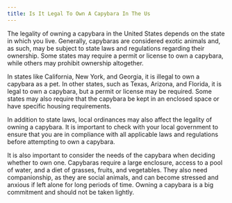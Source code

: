 ```yaml
---
title: Is It Legal To Own A Capybara In The Us
---
```


The legality of owning a capybara in the United States depends on the state in which you live. Generally, capybaras are considered exotic animals and, as such, may be subject to state laws and regulations regarding their ownership. Some states may require a permit or license to own a capybara, while others may prohibit ownership altogether. 

In states like California, New York, and Georgia, it is illegal to own a capybara as a pet. In other states, such as Texas, Arizona, and Florida, it is legal to own a capybara, but a permit or license may be required. Some states may also require that the capybara be kept in an enclosed space or have specific housing requirements.

In addition to state laws, local ordinances may also affect the legality of owning a capybara. It is important to check with your local government to ensure that you are in compliance with all applicable laws and regulations before attempting to own a capybara.

It is also important to consider the needs of the capybara when deciding whether to own one. Capybaras require a large enclosure, access to a pool of water, and a diet of grasses, fruits, and vegetables. They also need companionship, as they are social animals, and can become stressed and anxious if left alone for long periods of time. Owning a capybara is a big commitment and should not be taken lightly.